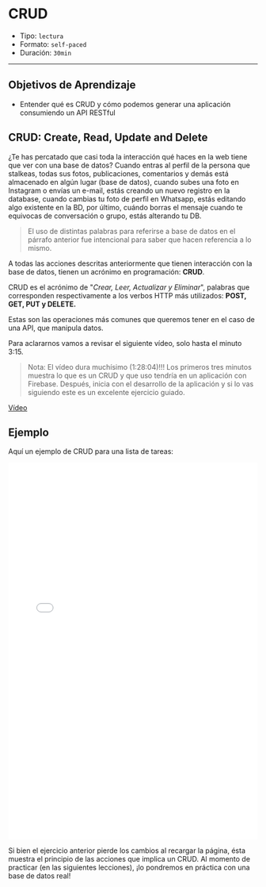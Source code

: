 # CRUD

- Tipo: `lectura`
- Formato: `self-paced`
- Duración: `30min`

***

## Objetivos de Aprendizaje

- Entender qué es CRUD y cómo podemos generar una aplicación consumiendo un API
  RESTful

## CRUD: Create, Read, Update and Delete

¿Te has percatado que casi toda la interacción qué haces en la web tiene que ver
con una base de datos? Cuando entras al perfil de la persona que stalkeas, todas
sus fotos, publicaciones, comentarios y demás está almacenado en algún lugar 
(base de datos), cuando subes una foto en Instagram o envías un e-mail, estás 
creando un nuevo registro en la database, cuando cambias tu foto de perfil
en Whatsapp, estás editando algo existente en la BD, por último, cuándo borras
el mensaje cuando te equivocas de conversación o grupo, estás alterando tu DB.

> El uso de distintas palabras para referirse a base de datos en el párrafo 
> anterior fue intencional para saber que hacen referencia a lo mismo.

A todas las acciones descritas anteriormente que tienen interacción con la base
de datos, tienen un acrónimo en programación: **CRUD**.

CRUD es el acrónimo de "_Crear, Leer, Actualizar y Eliminar_", palabras que
corresponden respectivamente a los verbos HTTP más utilizados: **POST, GET,
PUT y DELETE.**

Estas son las operaciones más comunes que queremos tener en el caso de una API,
que manipula datos.

Para aclararnos vamos a revisar el siguiente vídeo, solo hasta el minuto 3:15.

> Nota: El vídeo dura muchísimo (1:28:04)!!! Los primeros tres minutos muestra
> lo que es un CRUD y que uso tendría en un aplicación con Firebase.
> Después, inicia con el desarrollo de la aplicación y si lo vas siguiendo
> este es un excelente ejercicio guiado.

[Vídeo](https://www.youtube.com/watch?v=cQmwK306XaI)

## Ejemplo

Aquí un ejemplo de CRUD para una lista de tareas:

<iframe height='760' scrolling='no' title='Plain JS CRUD Frontend' src='//codepen.io/ianseabrook/embed/rxvByR/?height=760&theme-id=0&default-tab=result&embed-version=2' frameborder='no' allowtransparency='true' allowfullscreen='true' style='width: 100%;'>See the Pen <a href='https://codepen.io/ianseabrook/pen/rxvByR/'>Plain JS CRUD Frontend</a> by Ian Seabrook (<a href='https://codepen.io/ianseabrook'>@ianseabrook</a>) on <a href='https://codepen.io'>CodePen</a>.
</iframe>

Si bien el ejercicio anterior pierde los cambios al recargar la página, ésta 
muestra el principio de las acciones que implica un CRUD. Al momento de 
practicar (en las siguientes lecciones), ¡lo pondremos en práctica con una base 
de datos real!
